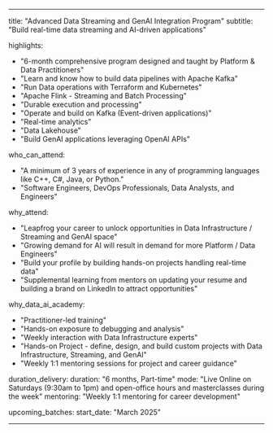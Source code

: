 ---

title: "Advanced Data Streaming and GenAI Integration Program"
subtitle: "Build real-time data streaming and AI-driven applications"

highlights:
  - "6-month comprehensive program designed and taught by Platform & Data Practitioners"
  - "Learn and know how to build data pipelines with Apache Kafka"
  - "Run Data operations with Terraform and Kubernetes"
  - "Apache Flink - Streaming and Batch Processing"
  - "Durable execution and processing"
  - "Operate and build on Kafka (Event-driven applications)"
  - "Real-time analytics"
  - "Data Lakehouse"
  - "Build GenAI applications leveraging OpenAI APIs"

who_can_attend:
  - "A minimum of 3 years of experience in any of programming languages like C++, C#, Java, or Python."
  - "Software Engineers, DevOps Professionals, Data Analysts, and Engineers"

why_attend:
  - "Leapfrog your career to unlock opportunities in Data Infrastructure / Streaming and GenAI space"
  - "Growing demand for AI will result in demand for more Platform / Data Engineers"
  - "Build your profile by building hands-on projects handling real-time data"
  - "Supplemental learning from mentors on updating your resume and building a brand on LinkedIn to attract opportunities"

why_data_ai_academy:
  - "Practitioner-led training"
  - "Hands-on exposure to debugging and analysis"
  - "Weekly interaction with Data Infrastructure experts"
  - "Hands-on Project - define, design, and build custom projects with Data Infrastructure, Streaming, and GenAI"
  - "Weekly 1:1 mentoring sessions for project and career guidance"

duration_delivery:
  duration: "6 months, Part-time"
  mode: "Live Online on Saturdays (9:30am to 1pm) and open-office hours and masterclasses during the week"
  mentoring: "Weekly 1:1 mentoring for career development"

upcoming_batches:
  start_date: "March 2025"

---